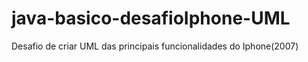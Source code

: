 # java-basico-desafioIphone-UML
Desafio de criar UML das principais funcionalidades do Iphone(2007)

